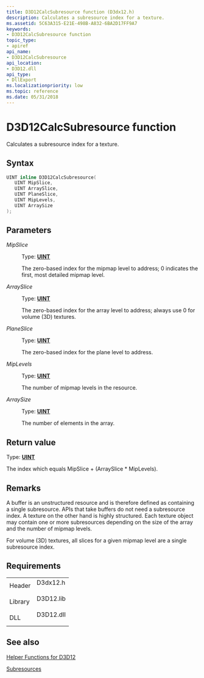```yaml
---
title: D3D12CalcSubresource function (D3dx12.h)
description: Calculates a subresource index for a texture.
ms.assetid: 5C63A315-E21E-498B-A832-6BA2D17FF9A7
keywords:
- D3D12CalcSubresource function
topic_type:
- apiref
api_name:
- D3D12CalcSubresource
api_location:
- D3D12.dll
api_type:
- DllExport
ms.localizationpriority: low
ms.topic: reference
ms.date: 05/31/2018
---
```


# D3D12CalcSubresource function

Calculates a subresource index for a texture.

## Syntax


```C++
UINT inline D3D12CalcSubresource(
   UINT MipSlice,
   UINT ArraySlice,
   UINT PlaneSlice,
   UINT MipLevels,
   UINT ArraySize
);
```



## Parameters

<dl> <dt>

*MipSlice* 
</dt> <dd>

Type: **[**UINT**](/windows/desktop/WinProg/windows-data-types)**

The zero-based index for the mipmap level to address; 0 indicates the first, most detailed mipmap level.

</dd> <dt>

*ArraySlice* 
</dt> <dd>

Type: **[**UINT**](/windows/desktop/WinProg/windows-data-types)**

The zero-based index for the array level to address; always use 0 for volume (3D) textures.

</dd> <dt>

*PlaneSlice* 
</dt> <dd>

Type: **[**UINT**](/windows/desktop/WinProg/windows-data-types)**

The zero-based index for the plane level to address.

</dd> <dt>

*MipLevels* 
</dt> <dd>

Type: **[**UINT**](/windows/desktop/WinProg/windows-data-types)**

The number of mipmap levels in the resource.

</dd> <dt>

*ArraySize* 
</dt> <dd>

Type: **[**UINT**](/windows/desktop/WinProg/windows-data-types)**

The number of elements in the array.

</dd> </dl>

## Return value

Type: **[**UINT**](/windows/desktop/WinProg/windows-data-types)**

The index which equals MipSlice + (ArraySlice \* MipLevels).

## Remarks

A buffer is an unstructured resource and is therefore defined as containing a single subresource. APIs that take buffers do not need a subresource index. A texture on the other hand is highly structured. Each texture object may contain one or more subresources depending on the size of the array and the number of mipmap levels.

For volume (3D) textures, all slices for a given mipmap level are a single subresource index.

## Requirements



|                    |                                                                                      |
|--------------------|--------------------------------------------------------------------------------------|
| Header<br/>  | <dl> <dt>D3dx12.h</dt> </dl>  |
| Library<br/> | <dl> <dt>D3D12.lib</dt> </dl> |
| DLL<br/>     | <dl> <dt>D3D12.dll</dt> </dl> |



## See also

<dl> <dt>

[Helper Functions for D3D12](helper-functions-for-d3d12.md)
</dt> <dt>

[Subresources](subresources.md)
</dt> </dl>

 

